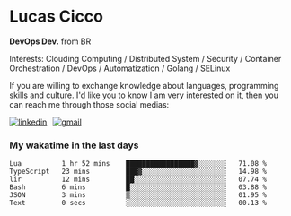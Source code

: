 # Lucas Cicco

**DevOps Dev.** from BR

Interests: Clouding Computing / Distributed System / Security / Container Orchestration / DevOps / Automatization / Golang / SELinux

If you are willing to exchange knowledge about languages, programming skills and culture. I'd like you to know I am very interested on it, then you can reach me through those social medias:

<div style="display: flex; align-items: center; gap: 10px;">
  <a href="https://www.linkedin.com/in/lucas-vitor-de-cicco" target="_blank">
    <img
      src="https://img.shields.io/badge/-LinkedIn-%230077B5?style=for-the-badge&logo=linkedin&logoColor=white"
      alt="linkedin"
      target="_blank" 
    />
  </a>
  <a href="mailto:lucasvitorx1@gmail.com">
      <img
        src="https://img.shields.io/badge/-Gmail-%23333?style=for-the-badge&logo=gmail&logoColor=white"
        alt="gmail"
        target="_blank"
      />
  </a>
</div>

### My wakatime in the last days

<!--START_SECTION:waka-->

```text
Lua          1 hr 52 mins    █████████████████▓░░░░░░░   71.08 %
TypeScript   23 mins         ███▓░░░░░░░░░░░░░░░░░░░░░   14.98 %
lir          12 mins         ██░░░░░░░░░░░░░░░░░░░░░░░   07.74 %
Bash         6 mins          █░░░░░░░░░░░░░░░░░░░░░░░░   03.88 %
JSON         3 mins          ▒░░░░░░░░░░░░░░░░░░░░░░░░   01.95 %
Text         0 secs          ░░░░░░░░░░░░░░░░░░░░░░░░░   00.13 %
```

<!--END_SECTION:waka-->
